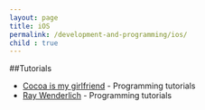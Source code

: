 ```yaml
---
layout: page
title: iOS
permalink: /development-and-programming/ios/
child : true
---
```


##Tutorials

- [Cocoa is my girlfriend](http://www.cimgf.com/) - Programming tutorials
- [Ray Wenderlich](http://www.raywenderlich.com/) - Programming tutorials


